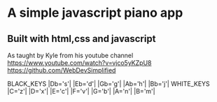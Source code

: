 # A simple javascript piano app
## Built with html,css and javascript
As taught by Kyle from his youtube channel
https://www.youtube.com/watch?v=vjco5yKZpU8
https://github.com/WebDevSimplified


BLACK_KEYS    |Db='s'| |Eb='d'|     |Gb='g'| |Ab='h'| |Bb='j'|
WHITE_KEYS |C='z'| |D='x'| |E='c'| |F='v'| |G='b'| |A='n'| |B='m'|
